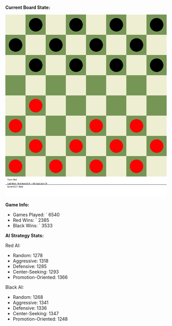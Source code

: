 
**Current Board State:**  
<!-- START_GIF -->
![Checkers Game](./checkers_game.gif)
<!-- END_GIF -->

**Game Info:**  
- Games Played: `<!-- GAMES_PLAYED --> 6540
- Red Wins: `<!-- RED_WINS --> 2385
- Black Wins: `<!-- BLACK_WINS --> 3533

<!-- AI_STATS -->
**AI Strategy Stats:**

Red AI:
- Random: 1278
- Aggressive: 1318
- Defensive: 1285
- Center-Seeking: 1293
- Promotion-Oriented: 1366

Black AI:
- Random: 1268
- Aggressive: 1341
- Defensive: 1336
- Center-Seeking: 1347
- Promotion-Oriented: 1248
